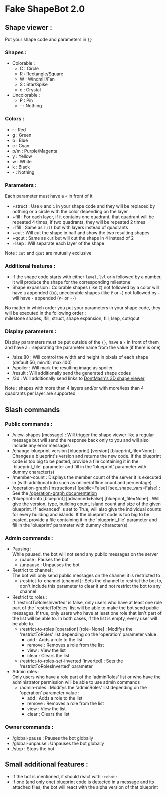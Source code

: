 # Fake ShapeBot 2.0

## Shape viewer :

Put your shape code and parameters in `{}`

### Shapes :

- Colorable :
  - C : Circle
  - R : Rectangle/Square
  - W : Windmill/Fan
  - S : Star/Spike
  - c : Crystal
- Uncolorable :
  - P : Pin
  - \- : Nothing

### Colors :

- r : Red
- g : Green
- b : Blue
- c : Cyan
- p/m : Purple/Magenta
- y : Yellow
- w : White
- k : Black
- \- : Nothing

### Parameters :

Each parameter must have a `+` in front of it

- +struct : Use `0` and `1` in your shape code and they will be replaced by nothing or a circle with the color depending on the layer
- +fill : For each layer, if it contains one quadrant, that quadrant will be repeated 4 times, if two quadrants, they will be repeated 2 times
- +lfill : Same as `fill` but with layers instead of quadrants
- +cut : Will cut the shape in half and show the two resulting shapes
- +qcut : Same as `cut` but will cut the shape in 4 instead of 2
- +lsep : Will separate each layer of the shape

Note : `cut` and `qcut` are mutually exclusive

### Additional features :

- If the shape code starts with either `level`, `lvl` or `m` followed by a number, it will produce the shape for the corresponding milestone
- Shape expansion : Colorable shapes (like `C`) not followed by a color will have `u` appended (`Cu`), uncolorable shapes (like `P` or `-`) not followed by `-` will have `-` appended (`P-` or `--`)

No matter in which order you put your parameters in your shape code, they will be executed in the following order :\
milestone shapes, lfill, struct, shape expansion, fill, lsep, cut/qcut

### Display parameters :

Display parameters must be put outside of the `{}`, have a `/` in front of them and have a `:` separating the parameter name from the value (if there is one)

- /size:80 : Will control the width and height in pixels of each shape (default:56, min:10, max:100)
- /spoiler : Will mark the resulting image as spoiler
- /result : Will additionally send the generated shape codes
- /3d : Will additionally send links to [DontMash's 3D shape viewer](https://shapez.soren.codes/shape)

Note : shapes with more than 4 layers and/or with more/less than 4 quadrants per layer are supported

## Slash commands

### Public commands :

- /view-shapes [message] : Will trigger the shape viewer like a regular message but will send the response back only to you and will also include any error messages
- /change-blueprint-version [blueprint] [version] [blueprint_file=None] : Changes a blueprint's version and returns the new code. If the blueprint code is too big to be pasted, provide a file containing it in the 'blueprint_file' parameter and fill in the 'blueprint' parameter with dummy character(s)
- /member-count : Displays the member count of the server it is executed in (with additional info such as online/offline count and percentage)
- /operation-graph [instructions] [public=False] [see_shape_vars=False] : See the [/operation-graph documentation](https://github.com/Loupau38/Fake-ShapeBot-2.0/blob/main/operationGraphDoc.md)
- /blueprint-info [blueprint] [advanced=False] [blueprint_file=None] : Will give the version, type, building count, island count and size of the given blueprint. If 'advanced' is set to True, will also give the individual counts for every building and islands. If the blueprint code is too big to be pasted, provide a file containing it in the 'blueprint_file' parameter and fill in the 'blueprint' parameter with dummy character(s)

### Admin commands :

- Pausing :\
  While paused, the bot will not send any public messages on the server
  - /pause : Pauses the bot
  - /unpause : Unpauses the bot
- Restrict to channel :\
  The bot will only send public messages on the channel it is restricted to
  - /restrict-to-channel [channel] : Sets the channel to restrict the bot to, don't include this parameter to clear it and not restrict the bot to any channel
- Restrict to roles :\
  If 'restrictToRolesInverted' is false, only users who have at least one role part of the 'restrictToRoles' list will be able to make the bot send public messages. If true, only users who have at least one role that isn't part of the list will be able to. In both cases, if the list is empty, every user will be able to.
  - /restrict-to-roles [operation] [role=None] : Modifys the 'restrictToRoles' list depending on the 'operation' parameter value :
    - add : Adds a role to the list
    - remove : Removes a role from the list
    - view : View the list
    - clear : Clears the list
  - /restrict-to-roles-set-inverted [inverted] : Sets the 'restrictToRolesInverted' parameter
- Admin roles :\
  Only users who have a role part of the 'adminRoles' list or who have the administrator permission will be able to use admin commands
  - /admin-roles : Modifys the 'adminRoles' list depending on the 'operation' parameter value :
    - add : Adds a role to the list
    - remove : Removes a role from the list
    - view : View the list
    - clear : Clears the list

### Owner commands :

- /global-pause : Pauses the bot globally
- /global-unpause : Unpauses the bot globally
- /stop : Stops the bot

## Small additional features :

- If the bot is mentioned, it should react with `:robot:`
- If one (and only one) blueprint code is detected in a message and its attached files, the bot will react with the alpha version of that blueprint